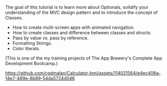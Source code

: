 

The goal of this tutorial is to learn more about Optionals, solidify your understanding of the MVC design pattern and to introduce the concept of Classes.


- How to create multi-screen apps with animated navigation.
- How to create classes and difference between classes and structs.
- Pass by value vs. pass by reference.
- Formatting Strings.
- Color literals.


(This is one of the my training projects of The App Brewery's Complete App Development Bootcamp.)


https://github.com/cgdmalan/Calculator-bmi/assets/114021564/e4ec406a-14e7-489e-8b89-54da5724d046

